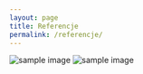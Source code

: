 ```yaml
---
layout: page
title: Referencje
permalink: /referencje/
---
```



![sample image]({{site.baseurl}}/assets/images/REF_LEON.jpg)
![sample image]({{site.baseurl}}/assets/images/REF_14BDH.jpg)